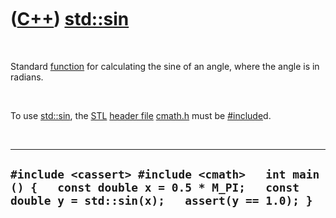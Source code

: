 
 

 

 

 

 

([C++](Cpp.md)) [std::sin](CppStdSin.md)
=======================================

 

Standard [function](CppFunction.md) for calculating the sine of an
angle, where the angle is in radians.

 

To use [std::sin](CppStdSin.md), the [STL](CppStl.md) [header
file](CppHeaderFile.md) [cmath.h](CppCmathH.md) must be
[\#include](CppInclude.md)d.

 

  ------------------------------------------------------------------------------------------------------------------------------------------------
  ` #include <cassert> #include <cmath>   int main () {   const double x = 0.5 * M_PI;   const double y = std::sin(x);   assert(y == 1.0); }   `
  ------------------------------------------------------------------------------------------------------------------------------------------------

 

 

 

 

 

 

